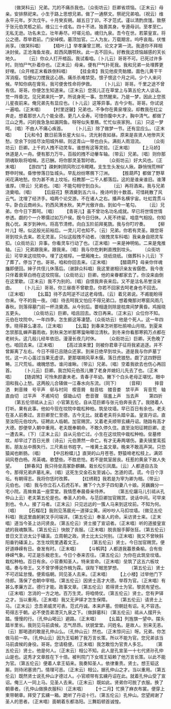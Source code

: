 <!-- { "loadSidebar": true } -->
　　〔做哭科云〕兄弟。兀的不痛杀我也。〔众街坊云〕巨卿省烦恼。〔正末云〕母亲。安排祭祀来。小生于路上思想兄弟。做了一通祭文。祭祀兄弟咱。〔祝云〕维永平元年。岁次戊午。十月癸亥朔。越五日丁卯。不才范式。谨以清酌庶馐。致祭于张元伯灵柩之前。维公三十成名。四十不进。独善其身。专遵母训。至孝至仁。无私无逊。功名未立。壮年寿尽。吁嗟元伯。魂归九泉。吾今在世。若蒙皇宣。将公之德。荐举君前。门安绰楔。墓顶加官。二人为友。万载期言。呜呼哀哉。伏惟尚享。〔做哭科唱〕
　　【梧叶儿】举孝廉曾三聘。论文才第一流。我道你不拜相决封侯。正沧海鱼龙夜。趁西风鵰鹗秋。此一去不回头。好教我这烦恼越感的天长地久。
　　〔云〕你众人打开棺函。我试看咱。〔卜儿云〕哥哥不可。已死过许多时。则怕尸气扑着你也。〔正末云〕母亲。便有尸气扑死我。我和兄弟一处埋葬更好哩。〔众开棺正末看跌倒科唱〕
　　【挂金索】我见他皮壳骷髅。面色儿黄干干浑消瘦。恰便似刀搅我这心肠。痛杀杀难禁受。恨子恨这个月之间。少个人来问候。早知你病在膏肓。我可便舍性命将伊救。
　　〔卜儿云〕哥哥。千里之途不曾有信。哥哥。你便怎生知道来。〔正末云〕您孩儿正在草堂上与第五伦大人谈话。觉一阵昏沈。见兄弟来托一梦。所说身死一事。忽然醒来。乃是一梦。因此上您孩儿星夜前来。俺兄弟先有显应也。〔卜儿云〕这等异事。古今少有。哥哥。你试说一遍咱。〔正末唱〕
　　【村里迓皷】兄弟也。不争你在黄泉埋没。却教我在红尘奔走。想着那世人几个能全德。更几人全寿。可惜你腹中大才。胸中清气。都做了江山之秀。闪的我急急如漏网鱼。呀呀似失羣鴈。忙忙似丧家狗。〔云〕只这一梦呵。〔唱〕不由人不痛心疾首。
　　〔卜儿云〕除了做梦一节。还有显应么。〔正末唱〕
　　【元和令】数日前落长星大似斗。流光射夜如昼。原来是丧贤人地惨共天愁。空余下剑挂尽汝阳城外柳。则这青山一带也白头。满街人雨泪流。
　　〔众街坊云〕巨卿。上千的人拽不动灵车。谁想有这等灵验。〔正末唱〕
　　【上马娇】休道是人一舟。便有那力万牛。百般的拽不动轝车轴。〔带云〕兄弟。〔唱〕则你那阴魂耿耿将咱候。志已酬。将你那灵圣暂时收。
　　〔众街坊云〕好大风也。〔正末唱〕
　　【游四门】疎剌剌阴风吹过冷飕飕。支生生头发似人揪。静悄悄荒林旷野申时候。昏惨惨落日坠城头。早乱纷纷寒鴈下汀洲。
　　【胜葫芦】都做了野草闲花满地愁。你为甚不肯上坟坵。枉教那一二千人都落后。这的是谁亲谁旧。谁薄谁厚。〔带云〕兄弟也。〔唱〕不能勾相守到白头。
　　〔云〕再将酒来。我与兄弟浇奠咱。〔唱〕
　　【后庭花】祭酒奠到五六斗。挽诗吟到十数首。可惜耗散了风云气。沈埋了经济手。咱两个论交游。不在诸人之右。播声名横宇宙。吐虹霓贯斗牛。卧白云商岭头。钓西风渭水秋。笑严光傲许由。到如今一笔勾。
　　〔云〕兄弟。你今日下葬呵。〔唱〕
　　【青哥儿】虽不曾功名功名成就。早已将世情世情参透。觑的个一介寒儒过如万户侯。既今日归休。人死不终留。咱意气相投。你知我心忧。来岁到神州。将高节清修。向白玉阶前拜冕旒。我与你叮咛奏。
　　【柳叶儿】呀。似这般光前裕后。一灵儿可也知不。〔云〕兄弟。你若有灵圣。跟您哥哥到坟头去来。若无灵圣。只似这般拽不动者。〔做拽灵车科唱〕我亲身自把灵车扣。〔众街坊云〕异事。你看灵车行动了也。〔正末唱〕一来是神明佑。二来是鬼推轴。〔云〕兄弟跟我来。跟我来。〔唱〕我与你扢剌剌直拽到坟头。
　　〔众街坊云〕可早来这坟院中。埋了这棺椁。一壁厢掩土。烧纸烧纸。〔做葬科卜儿云〕下了葬了。停当了也。哥哥。咱和你回去来。〔正末唱〕
　　【醋葫芦】母亲你伴魂旛即便回。婶子共侄儿休落后。〔谢辞众科唱〕我这里谢相识亲友省僝僽。我今夜只伴着衰草白杨在这坟院宿。〔众街坊云〕巨卿。他的亲眷都家去了。你没来由倒在这里歇。〔正末云〕我不为别的。〔唱〕自恨我奔丧来后。又不是沽名吊誉没来由。
　　〔卜儿云〕哥哥。你三昼夜不曾歇息。你若不回家去呵老身也不回去。〔正末唱〕
　　【幺篇】待不去呵逆不过这老母情。〔云〕着兄弟说。不甫能盼得你来。守不的我一夜。〔唱〕待去呵我又怕应不得兄弟口。想着俺那对寒窗风雨几春秋。则落得墓门前一杯浇奠酒。从今别后。要相逢则除是枕席间梦黄昏。鸡报晓五更头。
　　〔众街坊云〕巨卿。咱且回去。改日再来。〔正末云〕众位你不知。元伯在坟院中。一年四季。怎生捱这等凄楚。〔众街坊云〕他是个死人。这一年四季。晓得甚么凄凉。〔正末唱〕
　　【幺篇】到春来怎听那杜鹃啼山月晓。到夏来怎禁那乱蝉声暮雨收。到秋来怎听那寒蛩啾唧泣清秋。到冬来你看那寒鸦万点都在老树头。这几般儿经年依旧。漫漫长夜几时休。
　　〔众街坊云〕巨卿。天色晚了也。咱回去来。〔正末唱〕
　　【高过浪来里】则被你君章子征将我紧追逐。并不曾厮离了左右。今日不得已且随众还家。到来日绝早到坟头。道是我与你庐墓丁忧。这一片心虽过当果无虚谬。更那堪朔风草木偃。落日虎狼愁。觑了这四野田畴。三尺荒坵。魂魄悠悠。谁问谁瞅。〔带云〕兄弟。〔唱〕空着我欲去也伤心再回首。
　　〔卜儿云〕巨卿。我岂知元伯孩儿撇了老身并媳妇儿先去了也。〔正末唱〕
　　【随调煞】可怜朱颜妻未老。青春子年幼。撇下个白头老母正堪忧。眼中泪和我心上愁。这两般儿合辏做一江春水向东流。〔同下〕
　　〔音释〕
　　摔音洒　剌音辣　号平声　邨与村同　楔音屑　骷音枯　髅音娄　禁平声　肓音荒　轴直由切　过平声　不甫鸠切　僝锄山切　僽音骤　宿羞上声　当去声
　　第四折
　　〔第五伦领祗从上云〕小官第五伦。自从范巨卿与张元伯奔丧去了。我随着人打听。果有此事。他如今现在坟院中栽松种柏。筑垒坟墙。早已百日有余也。老夫在圣人前奏过。言巨卿至仁至德。古今无比。就着老夫将头踏伞盖。皇宣丹诏。直至汝阳元伯坟内。征聘此人临朝。加官赐赏。又着老夫顺带玄纁丹诏。随路有高才大德。卽便举入朝中重用。老夫既奉朝命。不敢久停久住。直至汝阳征聘巨卿。走一遭去来。〔下〕〔正末上云〕自从元伯亡过。小生在这坟院中栽松种柏。垒墓修坟。却早过了百日光景〔诗云〕元伯萧然一命亡。有才无寿两堪伤。妻夫镜里鸾孤影。朋友丛中鴈失行。三尺素丝书姓字。一堆黄土盖文章。晚来不敢高声哭。只恐猿闻也断肠。〔唱〕
　　【中吕粉蝶儿】直哭的山月苍苍。野猿啼老松枝上。满郊祠风卷白杨。吊英魂。歌楚些。不胜悲怆。若不是筑室居丧。枉惹的黄泉下故人失望。
　　【醉春风】我只待垒高冢卧麒麟。栽长松引凤凰。〔云〕人都道自古及今。那得兄弟庐墓礼来。〔唱〕这死生交金石友至诚心。怎道的谎。谎。今日个浮坵。有朝得志。我将你恁时改葬。
　　【红绣鞋】我若是为宰为卿为相。〔带云〕元伯也。〔唱〕我与你立石人石虎石羊。撇下个九岁子四旬妻八十娘。另巍巍分一宅小院。高耸耸盖一座萱堂。我情愿奉晨昏亲侍养。
　　〔第五伦躧马儿引祗从孔仲山上云〕老夫第五伦是也。奉圣人的命。与范巨卿加官赐赏。说话中间。可早来到也。令人。接了马者。〔正末云〕只见远远的一簇人马来到这坟前。不知为何。〔唱〕
　　【石榴花】我则见荡晨光一道驿尘黄。闹吵吵人马扣坟墙。〔做见五伦科唱〕我这里曲躬躬叉手问端详。〔第五伦云〕奉圣人的命。采访贤士来。〔正末唱〕道当今圣上访问贤良。〔第五伦云〕贤士接了宣诏者。〔正末唱〕听的道接皇宣諕的我魂飘荡。〔第五伦云〕快脱了丧服。〔正末唱〕脱丧服手脚张狂。〔第五伦云〕昔日文王访太公于磻溪。立周朝之政。贤士比太公何别。〔正末唱〕我又不曾映斜阳垂钓磻溪上。怎生坟院里遇着文王。
　　〔第五伦云〕贤士。今日加官赐赏。便好道峥嵘有日。奋发有时。〔正末唱〕
　　【斗鹌鹑】人都道我暮景桑榆。合有些峥嵘气象。可正是乐极悲生。今日个泰来否往。〔第五伦云〕为你在此筑垒坟墙。栽松种柏。百日有余。小官奏知圣人。特来宣命。〔正末唱〕垒筑了这五六板坟墙。奏与帝王。又不曾学傅说作楫为霖。误陛下眠思梦想。
　　〔第五伦云〕贤士不可迟延怠慢。便索临朝。同见圣人去来。〔正末唱〕
　　【上小楼】过举他门下侍郎。落保了也朝中宰相。〔第五伦云〕因贤士高才大德。举荐为官。〔正末唱〕有甚么孝廉方正。德行才能。政事文章。〔第五伦云〕若得贤士为官。黎民有望也。〔正末唱〕怎消的一方之地。百万生灵。将咱倚仗。〔第五伦云〕贤士。您有尹铎之才。当以重用。〔正末唱〕我又无尹铎才怎生保障。
　　〔第五伦云〕请贤士上马。〔正末云〕念吾弟威灵可表。范式丹诚。本来庐墓。但朝廷有诏。礼不容违。苟得志于朝。必不使吾弟湮灭九泉之下。〔做辞墓科〕〔第五伦云〕祗从人摆开头踏。慢慢的行。〔孔仲山喝云〕避路。〔正末唱〕
　　【幺篇】列旌旗一望中。摆头踏半里长。我则见马前虞候。志气昂昂。状貌堂堂。问姓名。是故人。别来无恙。〔云〕那喝道的敢是孔仲山么。〔孔仲山云〕然也。〔正末惊问云〕呀。兄弟。你怎做马前一卒。〔孔仲山云〕因为王韬赖了我万言长策。所以不能为官。您兄弟该当马前虞候的身役。哥哥。您请稳便。〔正末唱〕我怎敢恰为官贵人多忘。
　　〔第五伦云〕贤士。他是何人。〔正末云〕相公不知。此人是孔宣圣一十七代贤孙孔仲山是也。这秀才文章胜在下十倍。被判院门下女壻王韬赖了他万言长策。以此不能为官。〔第五伦云〕便着人拿王韬来。我奏知圣人。依律重责。贤士。想王韬这厮。则待闭塞贤门。情理可恶。〔正末云〕相公。据孔仲山之才。当以重用。〔第五伦云〕既然贤士说孔仲山才德过人。小官顺带有玄纁丹诏在此。就着孔仲山受了宣诏。俺三人一同上马。见圣人去来。〔正末云〕既如此。贤弟你可脱了衣服。换了朝章者。〔孔仲山做换衣服科〕〔正末唱〕
　　【十二月】忙换了麻衣布裳。便穿上束带朝章。拜受了玄纁一箱。跪听了丹诏十行。〔第五伦云〕孔仲山。您望阙谢了圣人的恩者。〔正末唱〕面朝着东都洛阳。三舞蹈顿首诚惶。
